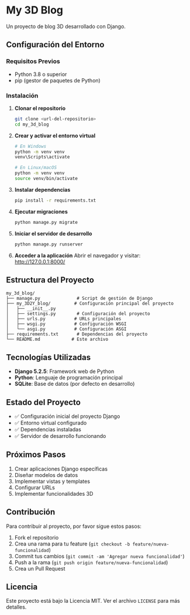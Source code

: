 # My 3D Blog

Un proyecto de blog 3D desarrollado con Django.

## Configuración del Entorno

### Requisitos Previos
- Python 3.8 o superior
- pip (gestor de paquetes de Python)

### Instalación

1. **Clonar el repositorio**
   ```bash
   git clone <url-del-repositorio>
   cd my_3d_blog
   ```

2. **Crear y activar el entorno virtual**
   ```bash
   # En Windows
   python -m venv venv
   venv\Scripts\activate
   
   # En Linux/macOS
   python -m venv venv
   source venv/bin/activate
   ```

3. **Instalar dependencias**
   ```bash
   pip install -r requirements.txt
   ```

4. **Ejecutar migraciones**
   ```bash
   python manage.py migrate
   ```

5. **Iniciar el servidor de desarrollo**
   ```bash
   python manage.py runserver
   ```

6. **Acceder a la aplicación**
   Abrir el navegador y visitar: http://127.0.0.1:8000/

## Estructura del Proyecto

```
my_3d_blog/
├── manage.py              # Script de gestión de Django
├── my_3D2Y_blog/         # Configuración principal del proyecto
│   ├── __init__.py
│   ├── settings.py        # Configuración del proyecto
│   ├── urls.py           # URLs principales
│   ├── wsgi.py           # Configuración WSGI
│   └── asgi.py           # Configuración ASGI
├── requirements.txt       # Dependencias del proyecto
└── README.md            # Este archivo
```

## Tecnologías Utilizadas

- **Django 5.2.5**: Framework web de Python
- **Python**: Lenguaje de programación principal
- **SQLite**: Base de datos (por defecto en desarrollo)

## Estado del Proyecto

- ✅ Configuración inicial del proyecto Django
- ✅ Entorno virtual configurado
- ✅ Dependencias instaladas
- ✅ Servidor de desarrollo funcionando

## Próximos Pasos

1. Crear aplicaciones Django específicas
2. Diseñar modelos de datos
3. Implementar vistas y templates
4. Configurar URLs
5. Implementar funcionalidades 3D

## Contribución

Para contribuir al proyecto, por favor sigue estos pasos:

1. Fork el repositorio
2. Crea una rama para tu feature (`git checkout -b feature/nueva-funcionalidad`)
3. Commit tus cambios (`git commit -am 'Agregar nueva funcionalidad'`)
4. Push a la rama (`git push origin feature/nueva-funcionalidad`)
5. Crea un Pull Request

## Licencia

Este proyecto está bajo la Licencia MIT. Ver el archivo `LICENSE` para más detalles.
